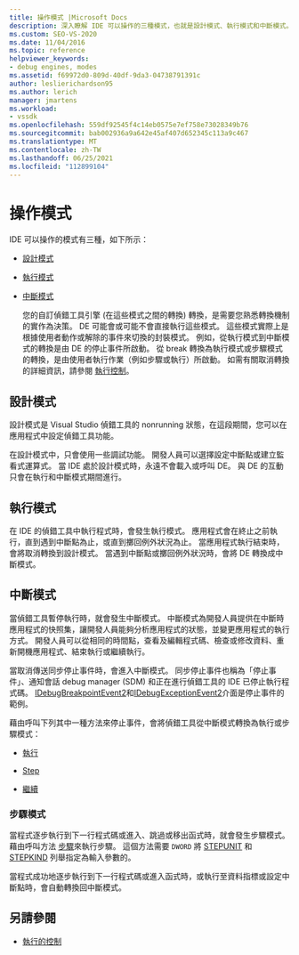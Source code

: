 ```yaml
---
title: 操作模式 |Microsoft Docs
description: 深入瞭解 IDE 可以操作的三種模式，也就是設計模式、執行模式和中斷模式。
ms.custom: SEO-VS-2020
ms.date: 11/04/2016
ms.topic: reference
helpviewer_keywords:
- debug engines, modes
ms.assetid: f69972d0-809d-40df-9da3-04738791391c
author: leslierichardson95
ms.author: lerich
manager: jmartens
ms.workload:
- vssdk
ms.openlocfilehash: 559df92545f4c14eb0575e7ef758e73028349b76
ms.sourcegitcommit: bab002936a9a642e45af407d652345c113a9c467
ms.translationtype: MT
ms.contentlocale: zh-TW
ms.lasthandoff: 06/25/2021
ms.locfileid: "112899104"
---
```

# <a name="operational-modes"></a>操作模式
IDE 可以操作的模式有三種，如下所示：

- [設計模式](#vsconoperationalmodesanchor1)

- [執行模式](#vsconoperationalmodesanchor2)

- [中斷模式](#vsconoperationalmodesanchor3)

  您的自訂偵錯工具引擎 (在這些模式之間的轉換) 轉換，是需要您熟悉轉換機制的實作為決策。 DE 可能會或可能不會直接執行這些模式。 這些模式實際上是根據使用者動作或解除的事件來切換的封裝模式。 例如，從執行模式到中斷模式的轉換是由 DE 的停止事件所啟動。 從 break 轉換為執行模式或步驟模式的轉換，是由使用者執行作業（例如步驟或執行）所啟動。 如需有關取消轉換的詳細資訊，請參閱 [執行控制](../../extensibility/debugger/control-of-execution.md)。

## <a name="design-mode"></a><a name="vsconoperationalmodesanchor1"></a> 設計模式
 設計模式是 Visual Studio 偵錯工具的 nonrunning 狀態，在這段期間，您可以在應用程式中設定偵錯工具功能。

 在設計模式中，只會使用一些調試功能。 開發人員可以選擇設定中斷點或建立監看式運算式。 當 IDE 處於設計模式時，永遠不會載入或呼叫 DE。 與 DE 的互動只會在執行和中斷模式期間進行。

## <a name="run-mode"></a><a name="vsconoperationalmodesanchor2"></a> 執行模式
 在 IDE 的偵錯工具中執行程式時，會發生執行模式。 應用程式會在終止之前執行，直到遇到中斷點為止，或直到擲回例外狀況為止。 當應用程式執行結束時，會將取消轉換到設計模式。 當遇到中斷點或擲回例外狀況時，會將 DE 轉換成中斷模式。

## <a name="break-mode"></a><a name="vsconoperationalmodesanchor3"></a> 中斷模式
 當偵錯工具暫停執行時，就會發生中斷模式。 中斷模式為開發人員提供在中斷時應用程式的快照集，讓開發人員能夠分析應用程式的狀態，並變更應用程式的執行方式。 開發人員可以從相同的時間點，查看及編輯程式碼、檢查或修改資料、重新開機應用程式、結束執行或繼續執行。

 當取消傳送同步停止事件時，會進入中斷模式。 同步停止事件也稱為「停止事件」、通知會話 debug manager (SDM) 和正在進行偵錯工具的 IDE 已停止執行程式碼。 [IDebugBreakpointEvent2](../../extensibility/debugger/reference/idebugbreakpointevent2.md)和[IDebugExceptionEvent2](../../extensibility/debugger/reference/idebugexceptionevent2.md)介面是停止事件的範例。

 藉由呼叫下列其中一種方法來停止事件，會將偵錯工具從中斷模式轉換為執行或步驟模式：

- [執行](../../extensibility/debugger/reference/idebugprocess3-execute.md)

- [Step](../../extensibility/debugger/reference/idebugprocess3-step.md)

- [繼續](../../extensibility/debugger/reference/idebugprocess3-continue.md)

### <a name="step-mode"></a><a name="vsconoperationalmodesanchor4"></a> 步驟模式
 當程式逐步執行到下一行程式碼或進入、跳過或移出函式時，就會發生步驟模式。 藉由呼叫方法 [步驟](../../extensibility/debugger/reference/idebugprocess3-step.md)來執行步驟。 這個方法需要 `DWORD` 將 [STEPUNIT](../../extensibility/debugger/reference/stepunit.md) 和 [STEPKIND](../../extensibility/debugger/reference/stepkind.md) 列舉指定為輸入參數的。

 當程式成功地逐步執行到下一行程式碼或進入函式時，或執行至資料指標或設定中斷點時，會自動轉換回中斷模式。

## <a name="see-also"></a>另請參閱
- [執行的控制](../../extensibility/debugger/control-of-execution.md)
